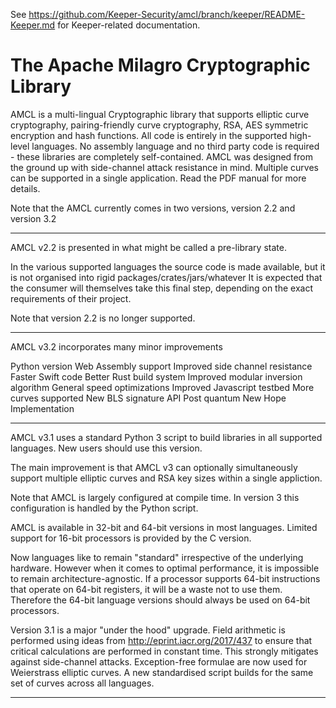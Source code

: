 See https://github.com/Keeper-Security/amcl/branch/keeper/README-Keeper.md for Keeper-related documentation.

# The Apache Milagro Cryptographic Library

AMCL is a multi-lingual Cryptographic library that supports elliptic 
curve cryptography, pairing-friendly curve cryptography, RSA, AES symmetric 
encryption and hash functions. All code is entirely in the supported high-
level languages. No assembly language and no third party code is required - 
these libraries are completely self-contained. AMCL was designed from 
the ground up with side-channel attack resistance in mind. Multiple curves
can be supported in a single application. Read the PDF manual for more details.

Note that the AMCL currently comes in two versions, version 2.2 
and version 3.2

---------------------------------------

AMCL v2.2 is presented in what might be called a pre-library state.

In the various supported languages the source code is made available,
but it is not organised into rigid packages/crates/jars/whatever
It is expected that the consumer will themselves take this final step,
depending on the exact requirements of their project.

Note that version 2.2 is no longer supported.

-----------------------------------

AMCL v3.2 incorporates many minor improvements

Python version
Web Assembly support
Improved side channel resistance
Faster Swift code
Better Rust build system
Improved modular inversion algorithm
General speed optimizations
Improved Javascript testbed
More curves supported
New BLS signature API
Post quantum New Hope Implementation

-----------------------------------

AMCL v3.1 uses a standard Python 3 script to build libraries in all
supported languages. New users should use this version.

The main improvement is that AMCL v3 can optionally simultaneously support 
multiple elliptic curves and RSA key sizes within a single appliction.

Note that AMCL is largely configured at compile time. In version 3 this
configuration is handled by the Python script.

AMCL is available in 32-bit and 64-bit versions in most languages. Limited 
support for 16-bit processors is provided by the C version.

Now languages like to remain "standard" irrespective of the underlying 
hardware. However when it comes to optimal performance, it is impossible 
to remain architecture-agnostic. If a processor supports 64-bit 
instructions that operate on 64-bit registers, it will be a waste not to
use them. Therefore the 64-bit language versions should always be used
on 64-bit processors.

Version 3.1 is a major "under the hood" upgrade. Field arithmetic is 
performed using ideas from http://eprint.iacr.org/2017/437 to ensure 
that critical calculations are performed in constant time. This strongly 
mitigates against side-channel attacks. Exception-free formulae are 
now used for Weierstrass elliptic curves. A new standardised script 
builds for the same set of curves across all languages.

---------------------------------------------
